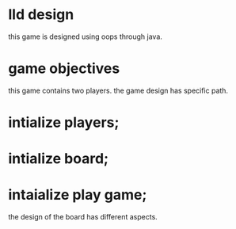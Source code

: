 # lld design

this game is designed using oops through java.

# game objectives

this game contains two players.
the game design has specific path.

# intialize players;
# intialize board;
# intaialize play game;

the design of the board has different aspects.


